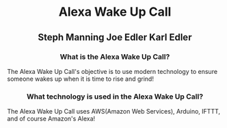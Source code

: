<h1 style="text-align:center;">Alexa Wake Up Call</h1>
<h2 style="text-align:center;">Steph Manning  Joe Edler  Karl Edler</h2>

<h3 style="text-align:center;">What is the Alexa Wake Up Call?</h3>

<p>The Alexa Wake Up Call's objective is to use modern technology to ensure someone wakes up when it is time to rise and grind!</p>

<h3 style="text-align:center;">What technology is used in the Alexa Wake Up Call?</h3>

<p>The Alexa Wake Up Call uses AWS(Amazon Web Services), Arduino, IFTTT, and of course Amazon's Alexa!</p>

